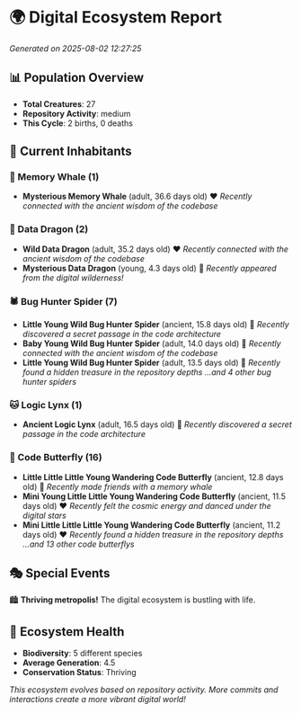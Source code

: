 # 🌍 Digital Ecosystem Report
*Generated on 2025-08-02 12:27:25*

## 📊 Population Overview
- **Total Creatures**: 27
- **Repository Activity**: medium
- **This Cycle**: 2 births, 0 deaths

## 👥 Current Inhabitants

### 🐋 Memory Whale (1)
- **Mysterious Memory Whale** (adult, 36.6 days old) ❤️
  *Recently connected with the ancient wisdom of the codebase*

### 🐉 Data Dragon (2)
- **Wild Data Dragon** (adult, 35.2 days old) ❤️
  *Recently connected with the ancient wisdom of the codebase*
- **Mysterious Data Dragon** (young, 4.3 days old) 💚
  *Recently appeared from the digital wilderness!*

### 🕷️ Bug Hunter Spider (7)
- **Little Young Wild Bug Hunter Spider** (ancient, 15.8 days old) 💛
  *Recently discovered a secret passage in the code architecture*
- **Baby Young Wild Bug Hunter Spider** (adult, 14.0 days old) 💛
  *Recently connected with the ancient wisdom of the codebase*
- **Little Young Wild Bug Hunter Spider** (adult, 13.5 days old) 💛
  *Recently found a hidden treasure in the repository depths*
  *...and 4 other bug hunter spiders*

### 🐱 Logic Lynx (1)
- **Ancient Logic Lynx** (adult, 16.5 days old) 💚
  *Recently discovered a secret passage in the code architecture*

### 🦋 Code Butterfly (16)
- **Little Little Little Young Wandering Code Butterfly** (ancient, 12.8 days old) 💛
  *Recently made friends with a memory whale*
- **Mini Young Little Little Young Wandering Code Butterfly** (ancient, 11.5 days old) ❤️
  *Recently felt the cosmic energy and danced under the digital stars*
- **Mini Little Little Little Young Wandering Code Butterfly** (ancient, 11.2 days old) ❤️
  *Recently found a hidden treasure in the repository depths*
  *...and 13 other code butterflys*

## 🎭 Special Events

🏙️ **Thriving metropolis!** The digital ecosystem is bustling with life.

## 🔬 Ecosystem Health
- **Biodiversity**: 5 different species
- **Average Generation**: 4.5
- **Conservation Status**: Thriving

*This ecosystem evolves based on repository activity. More commits and interactions create a more vibrant digital world!*
